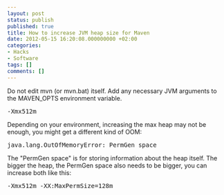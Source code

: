 ```yaml
---
layout: post
status: publish
published: true
title: How to increase JVM heap size for Maven
date: 2012-05-15 16:20:08.000000000 +02:00
categories:
- Hacks
- Software
tags: []
comments: []
---
```

Do not edit mvn (or mvn.bat) itself. Add any necessary JVM arguments to the MAVEN_OPTS environment variable.
<pre>-Xmx512m</pre>
Depending on your environment, increasing the max heap may not be enough, you might get a different kind of OOM:
<pre>java.lang.OutOfMemoryError: PermGen space</pre>
The "PermGen space" is for storing information about the heap itself. The bigger the heap, the PermGen space also needs to be bigger, you can increase both like this:
<pre>-Xmx512m -XX:MaxPermSize=128m</pre>
